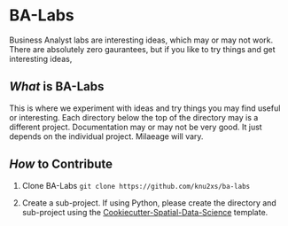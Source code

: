 # BA-Labs

Business Analyst labs are interesting ideas, which may or may not work. There are absolutely zero gaurantees, but if you like to try things and get interesting ideas, 

## _What_ is BA-Labs

This is where we experiment with ideas and try things you may find useful or interesting. Each directory below the top of the directory may is a different project. Documentation may or may not be very good. It just depends on the individual project. Milaeage will vary.

## _How_ to Contribute

 1. Clone BA-Labs `git clone https://github.com/knu2xs/ba-labs`

 2. Create a sub-project. If using Python, please create the directory and sub-project using the [Cookiecutter-Spatial-Data-Science](https://github.com/esri/cookiecutter-spatial-data-science) template.
 